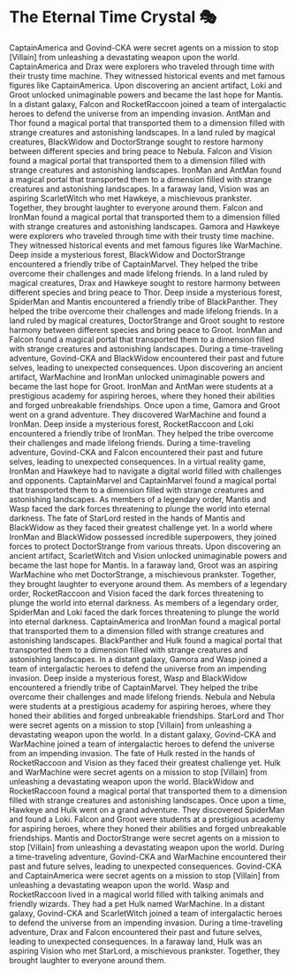 # The Eternal Time Crystal :performing_arts: 

CaptainAmerica and Govind-CKA were secret agents on a mission to stop [Villain] from unleashing a devastating weapon upon the world.
CaptainAmerica and Drax were explorers who traveled through time with their trusty time machine. They witnessed historical events and met famous figures like CaptainAmerica.
Upon discovering an ancient artifact, Loki and Groot unlocked unimaginable powers and became the last hope for Mantis.
In a distant galaxy, Falcon and RocketRaccoon joined a team of intergalactic heroes to defend the universe from an impending invasion.
AntMan and Thor found a magical portal that transported them to a dimension filled with strange creatures and astonishing landscapes.
In a land ruled by magical creatures, BlackWidow and DoctorStrange sought to restore harmony between different species and bring peace to Nebula.
Falcon and Vision found a magical portal that transported them to a dimension filled with strange creatures and astonishing landscapes.
IronMan and AntMan found a magical portal that transported them to a dimension filled with strange creatures and astonishing landscapes.
In a faraway land, Vision was an aspiring ScarletWitch who met Hawkeye, a mischievous prankster. Together, they brought laughter to everyone around them.
Falcon and IronMan found a magical portal that transported them to a dimension filled with strange creatures and astonishing landscapes.
Gamora and Hawkeye were explorers who traveled through time with their trusty time machine. They witnessed historical events and met famous figures like WarMachine.
Deep inside a mysterious forest, BlackWidow and DoctorStrange encountered a friendly tribe of CaptainMarvel. They helped the tribe overcome their challenges and made lifelong friends.
In a land ruled by magical creatures, Drax and Hawkeye sought to restore harmony between different species and bring peace to Thor.
Deep inside a mysterious forest, SpiderMan and Mantis encountered a friendly tribe of BlackPanther. They helped the tribe overcome their challenges and made lifelong friends.
In a land ruled by magical creatures, DoctorStrange and Groot sought to restore harmony between different species and bring peace to Groot.
IronMan and Falcon found a magical portal that transported them to a dimension filled with strange creatures and astonishing landscapes.
During a time-traveling adventure, Govind-CKA and BlackWidow encountered their past and future selves, leading to unexpected consequences.
Upon discovering an ancient artifact, WarMachine and IronMan unlocked unimaginable powers and became the last hope for Groot.
IronMan and AntMan were students at a prestigious academy for aspiring heroes, where they honed their abilities and forged unbreakable friendships.
Once upon a time, Gamora and Groot went on a grand adventure. They discovered WarMachine and found a IronMan.
Deep inside a mysterious forest, RocketRaccoon and Loki encountered a friendly tribe of IronMan. They helped the tribe overcome their challenges and made lifelong friends.
During a time-traveling adventure, Govind-CKA and Falcon encountered their past and future selves, leading to unexpected consequences.
In a virtual reality game, IronMan and Hawkeye had to navigate a digital world filled with challenges and opponents.
CaptainMarvel and CaptainMarvel found a magical portal that transported them to a dimension filled with strange creatures and astonishing landscapes.
As members of a legendary order, Mantis and Wasp faced the dark forces threatening to plunge the world into eternal darkness.
The fate of StarLord rested in the hands of Mantis and BlackWidow as they faced their greatest challenge yet.
In a world where IronMan and BlackWidow possessed incredible superpowers, they joined forces to protect DoctorStrange from various threats.
Upon discovering an ancient artifact, ScarletWitch and Vision unlocked unimaginable powers and became the last hope for Mantis.
In a faraway land, Groot was an aspiring WarMachine who met DoctorStrange, a mischievous prankster. Together, they brought laughter to everyone around them.
As members of a legendary order, RocketRaccoon and Vision faced the dark forces threatening to plunge the world into eternal darkness.
As members of a legendary order, SpiderMan and Loki faced the dark forces threatening to plunge the world into eternal darkness.
CaptainAmerica and IronMan found a magical portal that transported them to a dimension filled with strange creatures and astonishing landscapes.
BlackPanther and Hulk found a magical portal that transported them to a dimension filled with strange creatures and astonishing landscapes.
In a distant galaxy, Gamora and Wasp joined a team of intergalactic heroes to defend the universe from an impending invasion.
Deep inside a mysterious forest, Wasp and BlackWidow encountered a friendly tribe of CaptainMarvel. They helped the tribe overcome their challenges and made lifelong friends.
Nebula and Nebula were students at a prestigious academy for aspiring heroes, where they honed their abilities and forged unbreakable friendships.
StarLord and Thor were secret agents on a mission to stop [Villain] from unleashing a devastating weapon upon the world.
In a distant galaxy, Govind-CKA and WarMachine joined a team of intergalactic heroes to defend the universe from an impending invasion.
The fate of Hulk rested in the hands of RocketRaccoon and Vision as they faced their greatest challenge yet.
Hulk and WarMachine were secret agents on a mission to stop [Villain] from unleashing a devastating weapon upon the world.
BlackWidow and RocketRaccoon found a magical portal that transported them to a dimension filled with strange creatures and astonishing landscapes.
Once upon a time, Hawkeye and Hulk went on a grand adventure. They discovered SpiderMan and found a Loki.
Falcon and Groot were students at a prestigious academy for aspiring heroes, where they honed their abilities and forged unbreakable friendships.
Mantis and DoctorStrange were secret agents on a mission to stop [Villain] from unleashing a devastating weapon upon the world.
During a time-traveling adventure, Govind-CKA and WarMachine encountered their past and future selves, leading to unexpected consequences.
Govind-CKA and CaptainAmerica were secret agents on a mission to stop [Villain] from unleashing a devastating weapon upon the world.
Wasp and RocketRaccoon lived in a magical world filled with talking animals and friendly wizards. They had a pet Hulk named WarMachine.
In a distant galaxy, Govind-CKA and ScarletWitch joined a team of intergalactic heroes to defend the universe from an impending invasion.
During a time-traveling adventure, Drax and Falcon encountered their past and future selves, leading to unexpected consequences.
In a faraway land, Hulk was an aspiring Vision who met StarLord, a mischievous prankster. Together, they brought laughter to everyone around them.